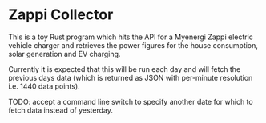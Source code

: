 # Zappi Collector
This is a toy Rust program which hits the API for a Myenergi Zappi electric vehicle charger and retrieves the power figures for the house consumption, solar generation and EV charging.

Currently it is expected that this will be run each day and will fetch the previous days data (which is returned as JSON with per-minute resolution i.e. 1440 data points).

TODO: accept a command line switch to specify another date for which to fetch data instead of yesterday.